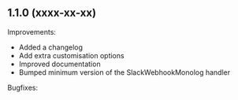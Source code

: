 1.1.0 (xxxx-xx-xx)
--
Improvements:

* Added a changelog
* Add extra customisation options
* Improved documentation
* Bumped minimum version of the SlackWebhookMonolog handler

Bugfixes:
